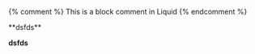 ---
---

{% comment %}
    This is a block comment in Liquid
{% endcomment %}

<div>
**dsfds**
</div>

<div markdown="1">

**dsfds**

</div>
